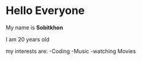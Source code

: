 # Hello Everyone

My name is **Sobitkhon**

I am 20 years old

my interests are:
 -Coding
 -Music
 -watching Movies
